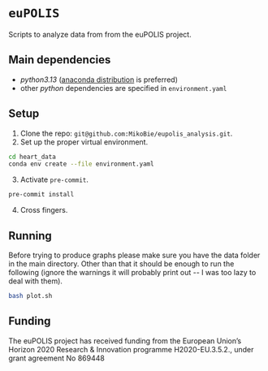 # `euPOLIS`

Scripts to analyze data from from the euPOLIS project.

## Main dependencies

* _python3.13_ ([anaconda distribution](https://www.anaconda.com/products/distribution) is preferred)
* other _python_ dependencies are specified in `environment.yaml`

## Setup

1. Clone the repo: `git@github.com:MikoBie/eupolis_analysis.git`.
2. Set up the proper virtual environment.
```bash
cd heart_data
conda env create --file environment.yaml
```
3. Activate `pre-commit`.
```bash
pre-commit install
```
4. Cross fingers.

## Running

Before trying to produce graphs please make sure you have the data folder in
the main directory. Other than that it should be enough to run the following
(ignore the warnings it will probably print out -- I was too lazy to deal with
them).

```bash
bash plot.sh
```

## Funding

The euPOLIS project has received funding from the European Union’s Horizon 2020
Research & Innovation programme H2020-EU.3.5.2., under grant agreement No 869448

